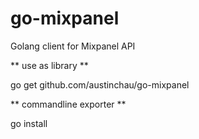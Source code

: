 go-mixpanel
===========

Golang client for Mixpanel API

** use as library **

go get github.com/austinchau/go-mixpanel

** commandline exporter **

go install